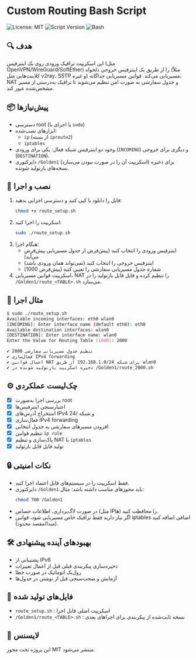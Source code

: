 # Custom Routing Bash Script

![License: MIT](https://img.shields.io/badge/License-MIT-yellow.svg) ![Script Version](https://img.shields.io/badge/version-1.3-blue.svg) ![Bash](https://img.shields.io/badge/shell-bash-informational.svg)

## 🔍 هدف
این اسکریپت ترافیک ورودی روی یک اینترفیس (مثل OpenVPN/WireGuard/SoftEther) را از طریق یک اینترفیس خروجی دلخواه (مثلاً کلاینت‌هایی مثل v2ray، SSTP و غیره) مسیریابی می‌کند. قوانین مسیریابی جداگانه، NAT و جدول سفارشی به صورت امن تنظیم می‌شوند تا ترافیک به‌درستی از مسیر مشخص‌شده عبور کند.

## 📦 پیش‌نیازها
- دسترسی root (یا اجرای با `sudo`)
- ابزارهای نصب‌شده:
  - `ip` (از بسته `iproute2`)
  - `iptables`
- وجود دو اینترفیس شبکه فعال: یکی برای ورودی (`INCOMING`) و دیگری برای خروجی (`DESTINATION`).
- دایرکتوری `/Golden1` (اسکریپت آن را در صورت نبودن می‌سازد) برای ذخیره نسخه‌های بازتولید شونده.

## 🚀 نصب و اجرا
1. فایل را دانلود یا کپی کنید و دسترسی اجرایی بدهید:
   ```bash
   chmod +x route_setup.sh
   ```
2. اسکریپت را اجرا کنید:
   ```bash
   sudo ./route_setup.sh
   ```
3. هنگام اجرا:
   - اینترفیس ورودی را انتخاب کنید (پیش‌فرض از جدول مسیریابی پیش‌فرض می‌آید)
   - اینترفیس خروجی را انتخاب کنید (نمی‌تواند همان ورودی باشد)
   - شماره جدول مسیریابی سفارشی را تعیین کنید (پیش‌فرض 1000)
4. اسکریپت قوانین مسیریابی، NAT را تنظیم کرده و فایل قابل بازتولید را در `/Golden1/route_<TABLE>.sh` می‌سازد.

## 🧪 مثال اجرا
```bash
$ sudo ./route_setup.sh
Available incoming interfaces: eth0 wlan0
[INCOMING]: Enter interface name (default eth0): eth0
Available destination interfaces: wlan0
[DESTINATION]: Enter interface name: wlan0
Enter the Value for Routing Table [1000]: 2000

✔ تنظیم جدول مسیریابی سفارشی 2000
✔ فعال‌سازی IPv4 forwarding
✔ اعمال قوانین NAT برای شبکه 192.168.1.0/24 از طریق wlan0
✔ ذخیره اسکریپت بازتولید شونده در /Golden1/route_2000.sh
```

## ⚙️ چک‌لیست عملکردی
- [x] بررسی اجرا به‌صورت root
- [x] اعتبارسنجی اینترفیس‌ها
- [x] استخراج آدرس‌های IPv4 و شبکه /24
- [x] فعال‌سازی IPv4 forwarding
- [x] افزودن مسیرهای سفارشی به جدول انتخابی
- [x] تنظیم قوانین `ip rule`
- [x] پاک‌سازی و تنظیم NAT با `iptables`
- [x] تولید فایل قابل بازتولید

## 🔒 نکات امنیتی
- فقط اسکریپت را در سیستم‌های قابل اعتماد اجرا کنید.
- دایرکتوری `/Golden1` باید مجوزهای مناسب داشته باشد: مثال:
  ```bash
  chmod 700 /Golden1
  ```
- در صورت لاگ‌برداری، اطلاعات حساس (مثل IPها) را محافظت کنید.
- اگر نیاز دارید فقط ترافیک خاص مسیریابی شود، قوانین iptables اضافی اضافه کنید (مبدا/مقصد محدود).

## 🛠️ بهبودهای آینده پیشنهادی
- پشتیبانی از IPv6
- ذخیره‌سازی پیکربندی قبلی قبل از اعمال تغییرات
- رول‌بک اتوماتیک در صورت خطا
- آزمایش و صحت‌سنجی قبل از نوشتن در جدول‌ها

## 📁 فایل‌های تولید شده
- `route_setup.sh` : اسکریپت اصلی قابل اجرا
- `/Golden1/route_<TABLE>.sh` : نسخه ثابت‌شده از پیکربندی برای اجراهای بعدی

## 📝 لایسنس
این پروژه تحت مجوز MIT منتشر می‌شود.
